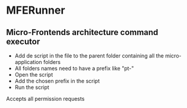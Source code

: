 # MFERunner

## Micro-Frontends architecture command executor

- Add de script in the file to the parent folder containing all the micro-application folders
- All folders names need to have a prefix like "pt-" 
- Open the script
- Add the chosen prefix in the script 
- Run the script

Accepts all permission requests
